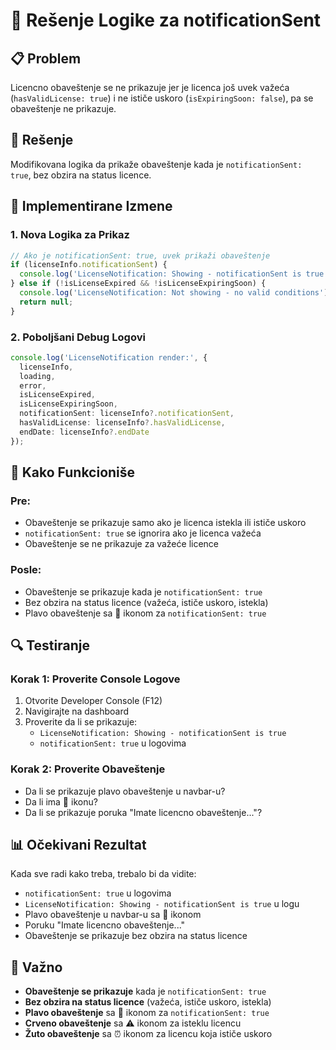 # 🔔 Rešenje Logike za notificationSent

## 📋 Problem
Licencno obaveštenje se ne prikazuje jer je licenca još uvek važeća (`hasValidLicense: true`) i ne ističe uskoro (`isExpiringSoon: false`), pa se obaveštenje ne prikazuje.

## 🎯 Rešenje
Modifikovana logika da prikaže obaveštenje kada je `notificationSent: true`, bez obzira na status licence.

## 🔧 Implementirane Izmene

### 1. **Nova Logika za Prikaz**
```typescript
// Ako je notificationSent: true, uvek prikaži obaveštenje
if (licenseInfo.notificationSent) {
  console.log('LicenseNotification: Showing - notificationSent is true');
} else if (!isLicenseExpired && !isLicenseExpiringSoon) {
  console.log('LicenseNotification: Not showing - no valid conditions');
  return null;
}
```

### 2. **Poboljšani Debug Logovi**
```typescript
console.log('LicenseNotification render:', {
  licenseInfo,
  loading,
  error,
  isLicenseExpired,
  isLicenseExpiringSoon,
  notificationSent: licenseInfo?.notificationSent,
  hasValidLicense: licenseInfo?.hasValidLicense,
  endDate: licenseInfo?.endDate
});
```

## 🎯 Kako Funkcioniše

### Pre:
- Obaveštenje se prikazuje samo ako je licenca istekla ili ističe uskoro
- `notificationSent: true` se ignorira ako je licenca važeća
- Obaveštenje se ne prikazuje za važeće licence

### Posle:
- Obaveštenje se prikazuje kada je `notificationSent: true`
- Bez obzira na status licence (važeća, ističe uskoro, istekla)
- Plavo obaveštenje sa 🔔 ikonom za `notificationSent: true`

## 🔍 Testiranje

### Korak 1: Proverite Console Logove
1. Otvorite Developer Console (F12)
2. Navigirajte na dashboard
3. Proverite da li se prikazuje:
   - `LicenseNotification: Showing - notificationSent is true`
   - `notificationSent: true` u logovima

### Korak 2: Proverite Obaveštenje
- Da li se prikazuje plavo obaveštenje u navbar-u?
- Da li ima 🔔 ikonu?
- Da li se prikazuje poruka "Imate licencno obaveštenje..."?

## 📊 Očekivani Rezultat

Kada sve radi kako treba, trebalo bi da vidite:
- `notificationSent: true` u logovima
- `LicenseNotification: Showing - notificationSent is true` u logu
- Plavo obaveštenje u navbar-u sa 🔔 ikonom
- Poruku "Imate licencno obaveštenje..."
- Obaveštenje se prikazuje bez obzira na status licence

## 🚨 Važno

- **Obaveštenje se prikazuje** kada je `notificationSent: true`
- **Bez obzira na status licence** (važeća, ističe uskoro, istekla)
- **Plavo obaveštenje** sa 🔔 ikonom za `notificationSent: true`
- **Crveno obaveštenje** sa ⚠️ ikonom za isteklu licencu
- **Žuto obaveštenje** sa ⏰ ikonom za licencu koja ističe uskoro
